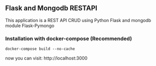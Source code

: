## Flask and Mongodb RESTAPI

This application is a REST API CRUD using Python Flask and mongodb module Flask-Pymongo

### Installation with docker-compose (Recommended)

```
docker-compose build --no-cache
```

now you can visit: http://localhost:3000